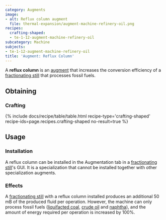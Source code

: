 ```yaml
---
category: Augments
image:
- alt: Reflux column augment
  file: thermal-expansion/augment-machine-refinery-oil.png
recipes:
  crafting-shaped:
  - te-1-12-augment-machine-refinery-oil
subcategory: Machine
subjects:
- te-1-12-augment-machine-refinery-oil
title: 'Augment: Reflux Column'
---
```


A **reflux column** is an [augment](../augments/) that increases the
conversion efficiency of a [fractionating still](../fractionating-still/)
that processes fossil fuels.


Obtaining
---------

### Crafting
{% include docs/recipe/table/table.html recipe-type='crafting-shaped' recipe-ids=page.recipes.crafting-shaped no-result=true %}


Usage
-----

### Installation
A reflux column can be installed in the Augmentation tab in a [fractionating
still](../fractionating-still/)'s GUI. It is a specialization that cannot be
installed together with other specialization augments.

### Effects
A [fractionating still](../fractionating-still/) with a reflux column
installed produces an additional 50 mB of the produced fluid per operation.
However, the machine can only process fossil fuels ([liquifacted
coal](../../thermal-foundation/liquifacted-coal/), [crude oil](../../thermal-foundation/crude-oil/) and
[naphtha](../../thermal-foundation/naphtha/)), and the amount of energy required per operation is
increased by 100%.

